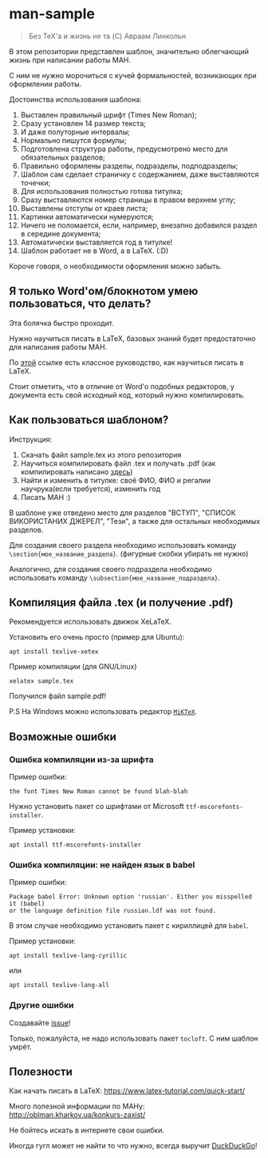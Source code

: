 # man-sample

> Без TeX'а и жизнь не та (C) Авраам Линкольн

В этом репозитории представлен шаблон, значительно облегчающий жизнь при написании работы МАН.

С ним не нужно морочиться с кучей формальностей, возникающих при оформлении работы.

Достоинства использования шаблона:
1. Выставлен правильный шрифт (Times New Roman);
2. Сразу установлен 14 размер текста;
3. И даже полуторные интервалы;
4. Нормально пишутся формулы;
5. Подготовлена структура работы, предусмотрено место для обязательных разделов;
6. Правильно оформлены разделы, подразделы, подподразделы;
7. Шаблон сам сделает страничку с содержанием, даже выставляются точечки;
8. Для использования полностью готова титулка;
9. Сразу выставляются номер страницы в правом верхнем углу;
10. Выставлены отступы от краев листа;
11. Картинки автоматически нумеруются;
12. Ничего не поломается, если, например, внезапно добавился раздел в середине документа;
13. Автоматически выставляется год в титулке! 
14. Шаблон работает не в Word, а в LaTeX. (:D)

Короче говоря, о необходимости оформления можно забыть.

## Я только Word'ом/блокнотом умею пользоваться, что делать?
Эта болячка быстро проходит.

Нужно научиться писать в LaTeX, базовых знаний будет предостаточно для написания работы МАН.

По [этой](https://www.latex-tutorial.com/quick-start/) ссылке есть классное руководство, как научиться писать в LaTeX.

Стоит отметить, что в отличие от Word'o подобных редакторов, у документа есть свой исходный код, который нужно компилировать.

## Как пользоваться шаблоном?

Инструкция:
1. Скачать файл sample.tex из этого репозитория
2. Научиться компилировать файл .tex и получать .pdf (как компилировать написано [здесь](#compiling))
3. Найти и изменить в титулке: своё ФИО, ФИО и регалии научрука(если требуется), изменить год
4. Писать МАН :)

В шаблоне уже отведено место для разделов "ВСТУП", "СПИСОК ВИКОРИСТАНИХ ДЖЕРЕЛ", "Тези", а также для остальных необходимых разделов.

Для создания своего раздела необходимо использовать команду `\section{мое_название_раздела}`. (фигурные скобки убирать не нужно)

Аналогично, для создания своего подраздела необходимо использовать команду `\subsection{мое_название_подраздела}`.

<a name="compiling"><h2> Компиляция файла .tex (и получение .pdf)</h2></a>
Рекомендуется использовать движок XeLaTeX.

Установить его очень просто (пример для Ubuntu):
```
apt install texlive-xetex
```
Пример компиляции (для GNU/Linux)
```
xelatex sample.tex
```

Получился файл sample.pdf!

P.S На Windows можно использовать редактор [`MiKTeX`](https://miktex.org/).
## Возможные ошибки
### Ошибка компиляции из-за шрифта
Пример ошибки:
```
the font Times New Roman cannot be found blah-blah
```
Нужно установить пакет со шрифтами от Microsoft `ttf-mscorefonts-installer`.

Пример установки:
```
apt install ttf-mscorefonts-installer 
```

### Ошибка компиляции: не найден язык в babel
Пример ошибки:
```
Package babel Error: Unknown option 'russian'. Either you misspelled it (babel) 
or the language definition file russian.ldf was not found.
```
В этом случае необходимо установить пакет с кириллицей для `babel`.

Пример установки:
```
apt install texlive-lang-cyrillic
```
или
```
apt install texlive-lang-all
```

### Другие ошибки
Создавайте [issue](https://gitlab.com/chopikus/man-sample/-/issues)!

Только, пожалуйста, не надо использовать пакет `tocloft`. С ним шаблон умрёт.

<a name="links"> <h2> Полезности </h2> </a>

Как начать писать в LaTeX: https://www.latex-tutorial.com/quick-start/

Много полезной информации по МАНу: http://oblman.kharkov.ua/konkurs-zaxist/

Не бойтесь искать в интернете свои ошибки.

Иногда гугл может не найти то что нужно, всегда выручит [DuckDuckGo](https://duckduckgo.com)!
